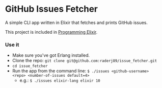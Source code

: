 # GitHub Issues Fetcher

A simple CLI app written in Elixir that fetches and prints GitHub issues.

This project is included in [Programming Elixir](https://pragprog.com/book/elixir13/programming-elixir-1-3).

### Use it

- Make sure you've got Erlang installed.
- Clone the repo: `git clone git@github.com:raderj89/issue_fetcher.git`
- `cd issue_fetcher`
- Run the app from the command line: `$ ./issues <github-username> <repo> <number-of-issues default=4>`
  - e.g.: `$ ./issues elixir-lang elixir 10`
